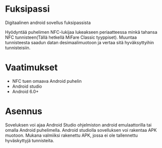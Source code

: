 # Fuksipassi
Digitaalinen android sovellus fuksipassista

Hyödyntää puhelimen NFC-lukijaa lukeakseen periaatteessa minkä tahansa NFC tunnisteen(Tällä hetkellä MiFare Classic tyyppiset).
Muuntaa tunnisteesta saadun datan desimaalimuotoon ja vertaa sitä hyväksyttyihin tunnisteisiin.
# Vaatimukset
* NFC tuen omaava Android puhelin  
* Android studio
* Android 6.0+
# Asennus
Soveluksen voi ajaa Android Studio ohjelmiston android emulaattorilla tai omalla Android puhelimella. Android studiolla sovelluksen
voi rakentaa APK muotoon. Mukana valmiiksi rakenettu APK, jossa ei ole tallennettu hyväskyttyjä tunnisteita.

